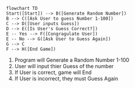 ```mermaid
flowchart TD
Start([Start]) --> B([Generate Random Number])
B --> C([Ask User to guess Number 1-100])
C --> D([User inputs Guess])
D --> E([Is User's Guess Correct?])
E -- Yes --> F([Congragulate User])
E -- No --> G([Ask User to Guess Again])
G --> C
F --> H([End Game])
```

1. Program will Generate a Random Number 1-100
2. User will input thier Guess of the number
3. If User is correct, game will End
4. If User is incorrect, they must Guess Again

